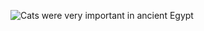 ![Cats were very important in ancient Egypt](https://upload.wikimedia.org/wikipedia/commons/9/9e/Tomb_of_Nakht_%287%29.jpg)
